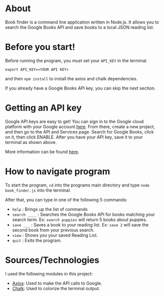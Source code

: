 # About

Book finder is a command line application written in Node.js. It allows you to search the Google Books API and save books to a local JSON reading list.

# Before you start!

Before running the program, you must set your `API_KEY` in the terminal.

```
export API_KEY=<YOUR API KEY>
```
and then ```npm install``` to install the axios and chalk dependencies. 

If you already have a Google Books API key, you can skip the next section.

# Getting an API key

Google API keys are easy to get! You can sign in to the Google cloud platform with your Google account [here](https://console.cloud.google.com/apis/dashboard).
From there, create a new project, and then go to the API and Services page. Search for Google Books, click on it, then click ENABLE. After you have your API key, save it to your terminal as shown above.

More information can be found [here](https://support.google.com/googleapi/answer/6158841?hl=en).

# How to navigate program

To start the program, `cd` into the programs main directory and type `node book_finder.js` into the terminal.

After that, you can type in one of the following 5 commands:

-   `help` : Brings up the list of commands
-   `search ____` : Searches the Google Books API for books matching your search term. Ex: `search puppies` will return 5 books about puppies.
-   `save ___` : Saves a book to your reading list. Ex: `save 2` will save the second book from your previous search.
-   `view` : Shows you your saved Reading List.
-   `quit` : Exits the program.

# Sources/Technologies

I used the following modules in this project:

-   [Axios](https://github.com/axios/axios): Used to make the API calls to Google. 
-   [Chalk](https://github.com/chalk/chalk): Used to colorize the terminal output.

